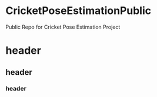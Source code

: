 # CricketPoseEstimationPublic
Public Repo for Cricket Pose Estimation Project

# header
## header
### header
